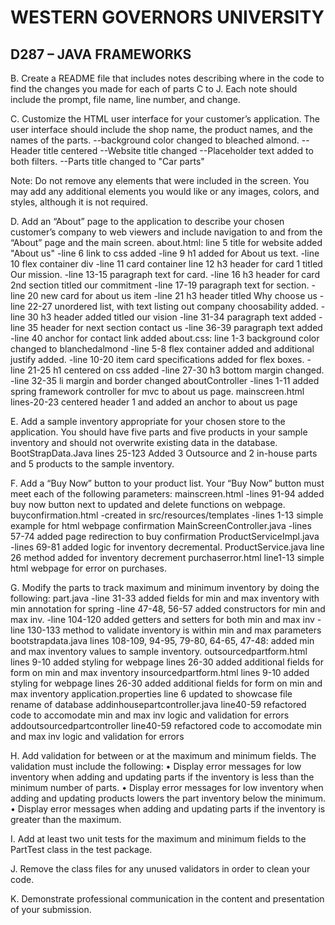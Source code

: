 
# WESTERN GOVERNORS UNIVERSITY 
## D287 – JAVA FRAMEWORKS

B.  Create a README file that includes notes describing where in the code to find the changes you made for each of parts C to J. Each note should include the prompt, file name, line number, and change.


C.  Customize the HTML user interface for your customer’s application. The user interface should include the shop name, the product names, and the names of the parts.
    --background color changed to bleached almond.
    --Header title centered
    --Website title changed
    --Placeholder text added to both filters.
    --Parts title changed to "Car parts"

Note: Do not remove any elements that were included in the screen. You may add any additional elements you would like or any images, colors, and styles, although it is not required.


D.  Add an “About” page to the application to describe your chosen customer’s company to web viewers and include navigation to and from the “About” page and the main screen.
    about.html: line 5 title for website added "About us"
        -line 6 link to css added
        -line 9 h1 added for About us text.
        -line 10 flex container div
        -line 11 card container line 12 h3 header for card 1 titled Our mission.
        -line 13-15 paragraph text for card.
        -line 16 h3 header for card 2nd section titled our commitment
        -line 17-19 paragraph text for section.
        -line 20 new card for about us item
        -line 21 h3 header titled Why choose us
        -line 22-27 unordered list, with text listing out company choosability added.
        -line 30 h3 header added titled our vision
        -line 31-34 paragraph text added
        -line 35 header for next section contact us
        -line 36-39 paragraph text added
        -line 40 anchor for contact link added
    about.css: line 1-3 background color changed to blanchedalmond
        -line 5-8 flex container added and additional justify added.
        -line 10-20 item card specifications added for flex boxes.
        -line 21-25 h1 centered on css added
        -line 27-30 h3 bottom margin changed.
        -line 32-35 li margin and border changed
    aboutController
        -lines 1-11 added spring framework controller for mvc to about us page.
    mainscreen.html
        lines-20-23 centered header 1 and added an anchor to about us page



E.  Add a sample inventory appropriate for your chosen store to the application. You should have five parts and five products in your sample inventory and should not overwrite existing data in the database.
    BootStrapData.Java
        lines 25-123 Added 3 Outsource and 2 in-house parts and 5 products to the sample inventory.



F.  Add a “Buy Now” button to your product list. Your “Buy Now” button must meet each of the following parameters:
    mainscreen.html
        -lines 91-94 added buy now button next to updated and delete functions on webpage.
    buyconfirmation.html
        -created in src/resources/templates
        -lines 1-13 simple example for html webpage confirmation
    MainScreenController.java
        -lines 57-74 added page redirection to buy confirmation
    ProductServiceImpl.java
        -lines 69-81 added logic for inventory decremental.
    ProductService.java
        line 26 method added for inventory decrement
    purchaserror.html
        line1-13 simple html webpage for error on purchases.

G.  Modify the parts to track maximum and minimum inventory by doing the following:
    part.java
        -line 31-33 added fields for min and max inventory with min annotation for spring
        -line 47-48, 56-57 added constructors for min and max inv.
        -line 104-120 added getters and setters for both min and max inv
        -line 130-133 method to validate inventory is within min and max parameters
    bootstrapdata.java 
        lines 108-109, 94-95, 79-80, 64-65, 47-48: added min and max inventory values to sample inventory.
    outsourcedpartform.html
        lines 9-10 added styling for webpage
        lines 26-30 added additional fields for form on min and max inventory
    insourcedpartform.html
        lines 9-10 added styling for webpage
        lines 26-30 added additional fields for form on min and max inventory
    application.properties
        line 6 updated to showcase file rename of database
    addinhousepartcontroller.java
        line40-59 refactored code to accomodate min and max inv logic and validation for errors
    addoutsourcedpartcontroller
        line40-59 refactored code to accomodate min and max inv logic and validation for errors


H.  Add validation for between or at the maximum and minimum fields. The validation must include the following:
•  Display error messages for low inventory when adding and updating parts if the inventory is less than the minimum number of parts.
•  Display error messages for low inventory when adding and updating products lowers the part inventory below the minimum.
•  Display error messages when adding and updating parts if the inventory is greater than the maximum.


I.  Add at least two unit tests for the maximum and minimum fields to the PartTest class in the test package.


J.  Remove the class files for any unused validators in order to clean your code.


K.  Demonstrate professional communication in the content and presentation of your submission.